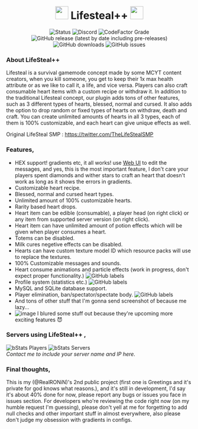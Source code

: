 <h1 align="center"><img height="35" src="https://cdnb.artstation.com/p/assets/images/images/016/235/721/original/christopher-haugen-heart-rotate4.gif"> Lifesteal++ <img height="35" src="https://cdnb.artstation.com/p/assets/images/images/016/235/721/original/christopher-haugen-heart-rotate4.gif"></h1>
<div align="center">

![Status](https://img.shields.io/badge/STATUS-BETA-3a0ca3?style=for-the-badge)
![Discord](https://img.shields.io/discord/913747614967689247?color=5865f2&label=Discord&style=for-the-badge)
![CodeFactor Grade](https://img.shields.io/codefactor/grade/github/arcadelabs/LifeSteal?style=for-the-badge)
![GitHub release (latest by date including pre-releases)](https://img.shields.io/github/v/release/arcadelabs/LifeSteal?include_prereleases&style=for-the-badge) 
![GitHub downloads](https://img.shields.io/github/downloads/arcadelabs/LifeSteal/total?style=for-the-badge) 
![GitHub issues](https://img.shields.io/github/issues/arcadelabs/LifeSteal?style=for-the-badge)

</div>

### About LifeSteal++
Lifesteal is a survival gamemode concept made by some MCYT content creators, when you kill someone, you get to keep their 1x max health attribute or as we like to call it, a life, and vice versa. Players can also craft consumable heart items with a custom recipe or withdraw it. In addition to the traditional Lifesteal concept, our plugin adds tons of other features, such as 3 different types of hearts, blessed, normal and cursed. It also adds the option to drop random or fixed types of hearts on withdraw, death and craft. You can create unlimited amounts of hearts in all 3 types, each of them is 100% customizable, and each heart can give unique effects as well.

Original LifeSteal SMP : https://twitter.com/TheLifeStealSMP

### Features,
- HEX support! gradients etc, it all works! use [Web UI](https://webui.adventure.kyori.net) to edit the messages, and yes, this is the most important feature, I don't care your players spent diamonds and wither stars to craft an heart that doesn't work as long as it shows the errors in gradients.
- Customizable heart recipe.
- Blessed, normal and cursed heart types.
- Unlimited amount of 100% customizable hearts.
- Rarity based heart drops.
- Heart item can be edible (consumable), a player head (on right click) or any item from supported server version (on right click).
- Heart item can have unlimited amount of potion effects which will be given when player consumes a heart.
- Totems can be disabled.
- Milk cures negetive effects can be disabled.
- Hearts can have custom texture model ID which resource packs will use to replace the textures.
- 100% Customizable messages and sounds.
- Heart consume animations and particle effects (work in progress, don't expect proper functionality.) ![GitHub labels](https://img.shields.io/github/labels/arcadelabs/LifeSteal/WIP)
- Profile system (statistics etc.) ![GitHub labels](https://img.shields.io/github/labels/arcadelabs/LifeSteal/WIP)
- MySQL and SQLite database support.
- Player elimination, ban/spectator/spectate body. ![GitHub labels](https://img.shields.io/github/labels/arcadelabs/LifeSteal/WIP)
- And tons of other stuff that I'm gonna send screenshot of because me lazy...
- ![image](https://user-images.githubusercontent.com/69498033/177811484-f9ef5fbc-3881-4d1e-b988-dd414502fb0d.png)
I blured some stuff out because they're upcoming more exciting features 😈

### Servers using LifeSteal++ ,

![bStats Players](https://img.shields.io/bstats/players/15272?style=for-the-badge)
![bStats Servers](https://img.shields.io/bstats/servers/15272?style=for-the-badge)
<br>
_Contact me to include your server name and IP here._

### Final thoughts,
This is my (@RealRONiN)'s 2nd public project (first one is Greetings and it's private for god knows what reasons.), 
and it's still in development, I'd say it's about 40% done for now, please report any bugs or issues you face in issues section.
For developers who're reviewing the code right now (on my humble request I'm guessing), please don't yell at me for forgetting to add null checks and other important stuff in almost everywhere, also please don't judge my obsession with gradients in configs. 

